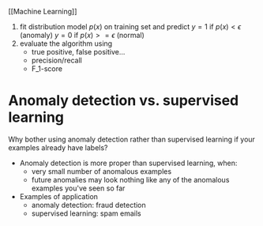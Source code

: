 [[Machine Learning]]
1. fit distribution model $p(x)$ on training set and predict
$y = 1$ if $p(x) < \epsilon$ (anomaly)
$y = 0$ if $p(x) >= \epsilon$ (normal)
2. evaluate the algorithm using
	- true positive, false positive...
	- precision/recall
	- F_1-score

# Anomaly detection vs. supervised learning
Why bother using anomaly detection rather than supervised learning if your examples already have labels?
- Anomaly detection is more proper than supervised learning, when:
	- very small number of anomalous examples
	- future anomalies may look nothing like any of the anomalous examples you've seen so far
- Examples of application
	- anomaly detection: fraud detection
	- supervised learning: spam emails